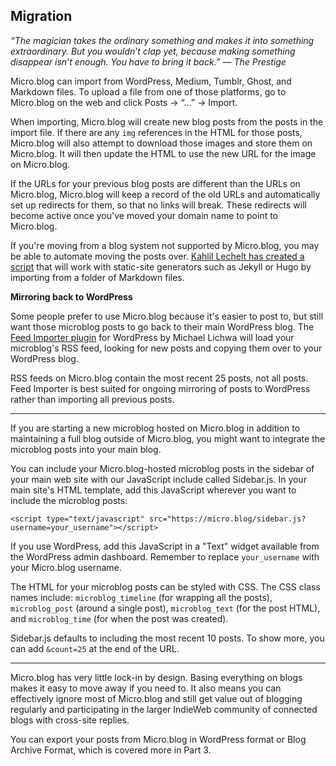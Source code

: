## Migration

_“The magician takes the ordinary something and makes it into something extraordinary. But you wouldn’t clap yet, because making something disappear isn’t enough. You have to bring it back.” — The Prestige_

Micro.blog can import from WordPress, Medium, Tumblr, Ghost, and Markdown files. To upload a file from one of those platforms, go to Micro.blog on the web and click Posts → “…” → Import.

When importing, Micro.blog will create new blog posts from the posts in the import file. If there are any `img` references in the HTML for those posts, Micro.blog will also attempt to download those images and store them on Micro.blog. It will then update the HTML to use the new URL for the image on Micro.blog.

If the URLs for your previous blog posts are different than the URLs on Micro.blog, Micro.blog will keep a record of the old URLs and automatically set up redirects for them, so that no links will break. These redirects will become active once you've moved your domain name to point to Micro.blog.

If you're moving from a blog system not supported by Micro.blog, you may be able to automate moving the posts over. [Kahlil Lechelt has created a script][1] that will work with static-site generators such as Jekyll or Hugo by importing from a folder of Markdown files.

**Mirroring back to WordPress**

Some people prefer to use Micro.blog because it's easier to post to, but still want those microblog posts to go back to their main WordPress blog. The [Feed Importer plugin][2] for WordPress by Michael Lichwa will load your microblog's RSS feed, looking for new posts and copying them over to your WordPress blog.

RSS feeds on Micro.blog contain the most recent 25 posts, not all posts. Feed Importer is best suited for ongoing mirroring of posts to WordPress rather than importing all previous posts.

---- 

If you are starting a new microblog hosted on Micro.blog in addition to maintaining a full blog outside of Micro.blog, you might want to integrate the microblog posts into your main blog.

You can include your Micro.blog-hosted microblog posts in the sidebar of your main web site with our JavaScript include called Sidebar.js. In your main site's HTML template, add this JavaScript wherever you want to include the microblog posts:

	<script type="text/javascript" src="https://micro.blog/sidebar.js?username=your_username"></script>

If you use WordPress, add this JavaScript in a "Text" widget available from the WordPress admin dashboard. Remember to replace `your_username` with your Micro.blog username.

The HTML for your microblog posts can be styled with CSS. The CSS class names include: `microblog_timeline` (for wrapping all the posts), `microblog_post` (around a single post), `microblog_text` (for the post HTML), and `microblog_time` (for when the post was created).

Sidebar.js defaults to including the most recent 10 posts. To show more, you can add `&count=25` at the end of the URL.

---- 

Micro.blog has very little lock-in by design. Basing everything on blogs makes it easy to move away if you need to. It also means you can effectively ignore most of Micro.blog and still get value out of blogging regularly and participating in the larger IndieWeb community of connected blogs with cross-site replies.

You can export your posts from Micro.blog in WordPress format or Blog Archive Format, which is covered more in Part 3.

[1]:	https://ka.micro.blog/2019/01/01/microblog-import-script.html
[2]:	https://wordpress.org/plugins/feed-importer-micro-blog/